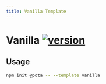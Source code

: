 ```yaml
---
title: Vanilla Template
---
```


# Vanilla [![version](https://img.shields.io/npm/v/@pota/vanilla-template.svg?label=%20)](https://npmjs.org/package/@pota/vanilla-template)

## Usage

```bash
npm init @pota -- --template vanilla
```

